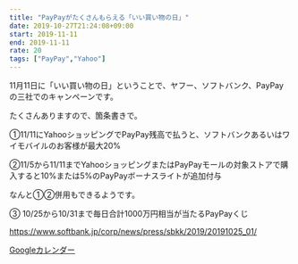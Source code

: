 ```yaml
---
title: "PayPayがたくさんもらえる「いい買い物の日」"
date: 2019-10-27T21:24:08+09:00
start: 2019-11-11
end: 2019-11-11
rate: 20
tags: ["PayPay","Yahoo"]
---
```


11月11日に「いい買い物の日」ということで、ヤフー、ソフトバンク、PayPayの三社でのキャンペーンです。

たくさんありますので、箇条書きで。

①11/11にYahooショッピングでPayPay残高で払うと、ソフトバンクあるいはワイモバイルのお客様が最大20%

②11/5から11/11までYahooショッピングまたはPayPayモールの対象ストアで購入すると10%または5%のPayPayボーナスライトが追加付与

なんと①②併用もできるようです。

③ 10/25から10/31まで毎日合計1000万円相当が当たるPayPayくじ

https://www.softbank.jp/corp/news/press/sbkk/2019/20191025_01/


[Googleカレンダー](http://www.google.com/calendar/event?action=TEMPLATE&text=PayPay%E3%81%8C%E3%81%9F%E3%81%8F%E3%81%95%E3%82%93%E3%82%82%E3%82%89%E3%81%88%E3%82%8B%E3%80%8C%E3%81%84%E3%81%84%E8%B2%B7%E3%81%84%E7%89%A9%E3%81%AE%E6%97%A5%E3%80%8D&dates=20191111/20191111&details=https://pokanpo.com/posts/20191111_paypay/)
